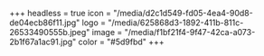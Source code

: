 +++
headless = true
icon = "/media/d2c1d549-fd05-4ea4-90d8-de04ecb86f11.jpg"
logo = "/media/625868d3-1892-411b-811c-26533490555b.jpeg"
image = "/media/f1bf21f4-9f47-42ca-a073-2b1f67a1ac91.jpg"
color = "#5d9fbd"
+++

